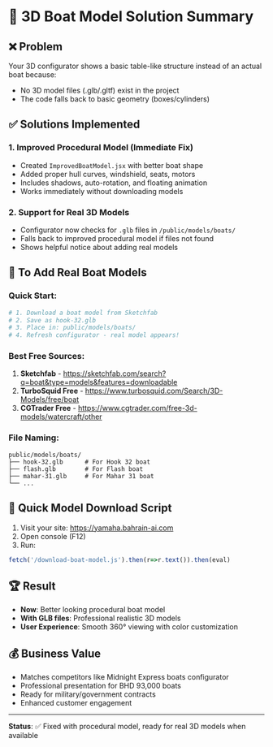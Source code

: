 # 🚢 3D Boat Model Solution Summary

## ❌ **Problem**
Your 3D configurator shows a basic table-like structure instead of an actual boat because:
- No 3D model files (.glb/.gltf) exist in the project
- The code falls back to basic geometry (boxes/cylinders)

## ✅ **Solutions Implemented**

### 1. **Improved Procedural Model** (Immediate Fix)
- Created `ImprovedBoatModel.jsx` with better boat shape
- Added proper hull curves, windshield, seats, motors
- Includes shadows, auto-rotation, and floating animation
- Works immediately without downloading models

### 2. **Support for Real 3D Models**
- Configurator now checks for `.glb` files in `/public/models/boats/`
- Falls back to improved procedural model if files not found
- Shows helpful notice about adding real models

## 🎯 **To Add Real Boat Models**

### Quick Start:
```bash
# 1. Download a boat model from Sketchfab
# 2. Save as hook-32.glb
# 3. Place in: public/models/boats/
# 4. Refresh configurator - real model appears!
```

### Best Free Sources:
1. **Sketchfab** - https://sketchfab.com/search?q=boat&type=models&features=downloadable
2. **TurboSquid Free** - https://www.turbosquid.com/Search/3D-Models/free/boat
3. **CGTrader Free** - https://www.cgtrader.com/free-3d-models/watercraft/other

### File Naming:
```
public/models/boats/
├── hook-32.glb      # For Hook 32 boat
├── flash.glb        # For Flash boat  
├── mahar-31.glb     # For Mahar 31 boat
└── ...
```

## 📱 **Quick Model Download Script**

1. Visit your site: https://yamaha.bahrain-ai.com
2. Open console (F12)
3. Run:
```javascript
fetch('/download-boat-model.js').then(r=>r.text()).then(eval)
```

## 🏆 **Result**
- **Now**: Better looking procedural boat model
- **With GLB files**: Professional realistic 3D models
- **User Experience**: Smooth 360° viewing with color customization

## 💰 **Business Value**
- Matches competitors like Midnight Express boats configurator
- Professional presentation for BHD 93,000 boats
- Ready for military/government contracts
- Enhanced customer engagement

---

**Status**: ✅ Fixed with procedural model, ready for real 3D models when available
